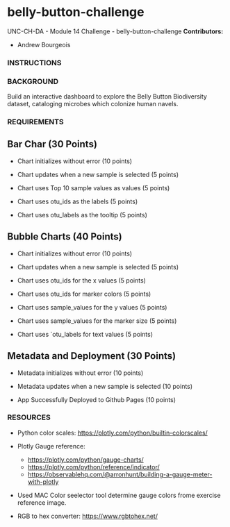 # belly-button-challenge
UNC-CH-DA - Module 14 Challenge - belly-button-challenge
**Contributors:**
* Andrew Bourgeois

### **INSTRUCTIONS**

### **BACKGROUND**
Build an interactive dashboard to explore the Belly Button Biodiversity dataset, cataloging microbes which colonize human navels.

### **REQUIREMENTS**

## Bar Char (30 Points)

* Chart initializes without error (10 points)

* Chart updates when a new sample is selected (5 points)

* Chart uses Top 10 sample values as values (5 points)

* Chart uses otu_ids as the labels (5 points)

* Chart uses otu_labels as the tooltip (5 points)

## Bubble Charts (40 Points)

* Chart initializes without error (10 points)

* Chart updates when a new sample is selected (5 points)

* Chart uses otu_ids for the x values (5 points)

* Chart uses otu_ids for marker colors (5 points)

* Chart uses sample_values for the y values (5 points)

* Chart uses sample_values for the marker size (5 points)

* Chart uses `otu_labels for text values (5 points)

## Metadata and Deployment (30 Points)
* Metadata initializes without error (10 points)

* Metadata updates when a new sample is selected (10 points)

* App Successfully Deployed to Github Pages (10 points)

### **RESOURCES**

* Python color scales: https://plotly.com/python/builtin-colorscales/ 
* Plotly Gauge reference: 
    - https://plotly.com/python/gauge-charts/
    - https://plotly.com/python/reference/indicator/
    - https://observablehq.com/@arronhunt/building-a-gauge-meter-with-plotly

* Used MAC Color seelector tool determine gauge colors frome exercise reference image.
* RGB to hex converter: https://www.rgbtohex.net/ 